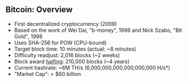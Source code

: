 ## Bitcoin: Overview

<ul>
	<li class="fragment">First decentralized cryptocurrency (2009)</li>
	<li class="fragment">Based on the work of Wei Dai, "b-money", 1998 and Nick Szabo, "Bit Gold", 1998</li>
	<li class="fragment">Uses SHA-256 for POW (CPU-bound)</li>
	<li class="fragment">Target block time: 10 minutes (actual: ~8 minutes)</li>
	<li class="fragment">Difficulty readjust: 2,016 blocks (~2 weeks)</li>
	<li class="fragment">Block award <a href="http://www.thehalvening.com/index.php?lang=en_US" target="_blank" rel="noopener noreferrer">halfing</a>: 210,000 blocks (~4 years)</li>
	<li class="fragment">Current hashrate: ~6M TH/s (6,000,000,000,000,000,000 H/s*)</li>
	<li class="fragment">"Market Cap": > $60 billion</li>
</ul>
